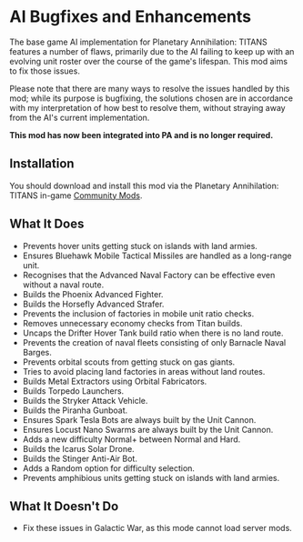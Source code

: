 # AI Bugfixes and Enhancements

The base game AI implementation for Planetary Annihilation: TITANS features a number of flaws, primarily due to the AI failing to keep up with an evolving unit roster over the course of the game's lifespan. This mod aims to fix those issues.

Please note that there are many ways to resolve the issues handled by this mod; while its purpose is bugfixing, the solutions chosen are in accordance with my interpretation of how best to resolve them, without straying away from the AI's current implementation.

**This mod has now been integrated into PA and is no longer required.**

## Installation

You should download and install this mod via the Planetary Annihilation: TITANS in-game [Community Mods](https://steamcommunity.com/sharedfiles/filedetails/?id=1417396826).

## What It Does

- Prevents hover units getting stuck on islands with land armies.
- Ensures Bluehawk Mobile Tactical Missiles are handled as a long-range unit.
- Recognises that the Advanced Naval Factory can be effective even without a naval route.
- Builds the Phoenix Advanced Fighter.
- Builds the Horsefly Advanced Strafer.
- Prevents the inclusion of factories in mobile unit ratio checks.
- Removes unnecessary economy checks from Titan builds.
- Uncaps the Drifter Hover Tank build ratio when there is no land route.
- Prevents the creation of naval fleets consisting of only Barnacle Naval Barges.
- Prevents orbital scouts from getting stuck on gas giants.
- Tries to avoid placing land factories in areas without land routes.
- Builds Metal Extractors using Orbital Fabricators.
- Builds Torpedo Launchers.
- Builds the Stryker Attack Vehicle.
- Builds the Piranha Gunboat.
- Ensures Spark Tesla Bots are always built by the Unit Cannon.
- Ensures Locust Nano Swarms are always built by the Unit Cannon.
- Adds a new difficulty Normal+ between Normal and Hard.
- Builds the Icarus Solar Drone.
- Builds the Stinger Anti-Air Bot.
- Adds a Random option for difficulty selection.
- Prevents amphibious units getting stuck on islands with land armies.

## What It Doesn't Do

- Fix these issues in Galactic War, as this mode cannot load server mods.
